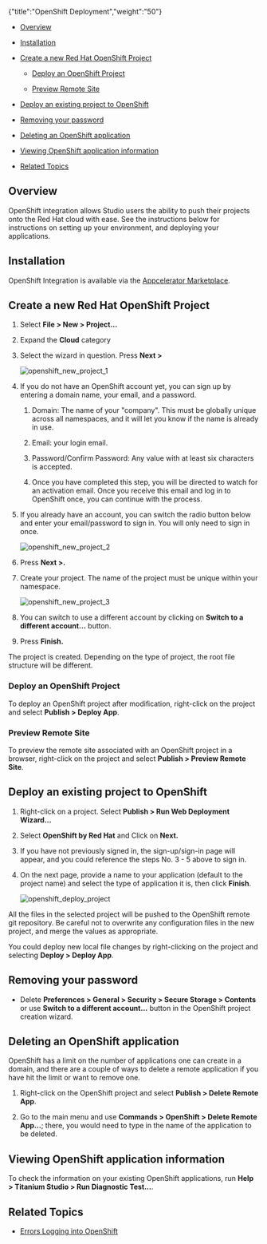 {"title":"OpenShift Deployment","weight":"50"}

* [Overview](#overview)

* [Installation](#installation)

* [Create a new Red Hat OpenShift Project](#create-a-new-red-hat-openshift-project)

    * [Deploy an OpenShift Project](#deploy-an-openshift-project)

    * [Preview Remote Site](#preview-remote-site)

* [Deploy an existing project to OpenShift](#deploy-an-existing-project-to-openshift)

* [Removing your password](#removing-your-password)

* [Deleting an OpenShift application](#deleting-an-openshift-application)

* [Viewing OpenShift application information](#viewing-openshift-application-information)

* [Related Topics](#related-topics)

## Overview

OpenShift integration allows Studio users the ability to push their projects onto the Red Hat cloud with ease. See the instructions below for instructions on setting up your environment, and deploying your applications.

## Installation

OpenShift Integration is available via the [Appcelerator Marketplace](http://marketplace.appcelerator.com).

## Create a new Red Hat OpenShift Project

1. Select **File > New > Project...**

2. Expand the **Cloud** category

3. Select the wizard in question. Press **Next >**

    ![openshift_new_project_1](/Images/appc/download/attachments/30083205/openshift_new_project_1.png)
4. If you do not have an OpenShift account yet, you can sign up by entering a domain name, your email, and a password.

    1. Domain: The name of your "company". This must be globally unique across all namespaces, and it will let you know if the name is already in use.

    2. Email: your login email.

    3. Password/Confirm Password: Any value with at least six characters is accepted.

    4. Once you have completed this step, you will be directed to watch for an activation email. Once you receive this email and log in to OpenShift once, you can continue with the process.

5. If you already have an account, you can switch the radio button below and enter your email/password to sign in. You will only need to sign in once.

    ![openshift_new_project_2](/Images/appc/download/attachments/30083205/openshift_new_project_2.png)
6. Press **Next >.**

7. Create your project. The name of the project must be unique within your namespace.

    ![openshift_new_project_3](/Images/appc/download/attachments/30083205/openshift_new_project_3.png)
8. You can switch to use a different account by clicking on **Switch to a different account...** button.

9. Press **Finish.**

The project is created. Depending on the type of project, the root file structure will be different.

### Deploy an OpenShift Project

To deploy an OpenShift project after modification, right-click on the project and select **Publish > Deploy App**.

### Preview Remote Site

To preview the remote site associated with an OpenShift project in a browser, right-click on the project and select **Publish > Preview Remote Site**.

## Deploy an existing project to OpenShift

1. Right-click on a project. Select **Publish > Run Web Deployment Wizard...**

2. Select **OpenShift by Red Hat** and Click on **Next.**

3. If you have not previously signed in, the sign-up/sign-in page will appear, and you could reference the steps No. 3 - 5 above to sign in.

4. On the next page, provide a name to your application (default to the project name) and select the type of application it is, then click **Finish**.

    ![openshift_deploy_project](/Images/appc/download/attachments/30083205/openshift_deploy_project.png)

All the files in the selected project will be pushed to the OpenShift remote git repository. Be careful not to overwrite any configuration files in the new project, and merge the values as appropriate.

You could deploy new local file changes by right-clicking on the project and selecting **Deploy > Deploy App**.

## Removing your password

* Delete **Preferences > General > Security > Secure Storage > Contents** or use **Switch to a different account...** button in the OpenShift project creation wizard.

## Deleting an OpenShift application

OpenShift has a limit on the number of applications one can create in a domain, and there are a couple of ways to delete a remote application if you have hit the limit or want to remove one.

1. Right-click on the OpenShift project and select **Publish > Delete Remote App**.

2. Go to the main menu and use **Commands > OpenShift > Delete Remote App...**; there, you would need to type in the name of the application to be deleted.

## Viewing OpenShift application information

To check the information on your existing OpenShift applications, run **Help > Titanium Studio > Run Diagnostic Test...**.

## Related Topics

* [Errors Logging into OpenShift](/docs/appc/Axway_Appcelerator_Studio/Axway_Appcelerator_Studio_Guide/Web_Development/Publishing/OpenShift_Deployment/Errors_Logging_into_OpenShift/)

